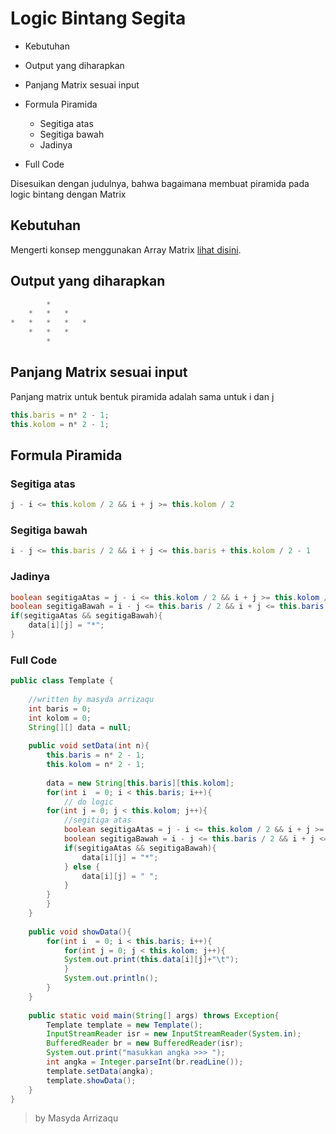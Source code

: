 # Logic Bintang Segita 
* 	Kebutuhan
*	Output yang diharapkan
* 	Panjang Matrix sesuai input 
* 	Formula Piramida
	* Segitiga atas
	* Segitiga bawah
	* Jadinya 
	
* Full Code 

Disesuikan dengan judulnya, bahwa bagaimana membuat piramida pada logic bintang dengan Matrix

## Kebutuhan
Mengerti konsep menggunakan Array Matrix [lihat disini](https://arrizaqu.github.io/logic/template).
	
## Output yang diharapkan
```java
 	 	*	 	 
 	*	*	*	 
*	*	*	*	*
 	*	*	*	 
 	 	*	 	 
```

## Panjang Matrix sesuai input
Panjang matrix untuk bentuk piramida adalah sama untuk i dan j
```js
this.baris = n* 2 - 1;
this.kolom = n* 2 - 1;
```

## Formula Piramida
### Segitiga atas
```js
j - i <= this.kolom / 2 && i + j >= this.kolom / 2 
```
### Segitiga bawah
```js
i - j <= this.baris / 2 && i + j <= this.baris + this.kolom / 2 - 1
```

### Jadinya
```java
boolean segitigaAtas = j - i <= this.kolom / 2 && i + j >= this.kolom / 2;
boolean segitigaBawah = i - j <= this.baris / 2 && i + j <= this.baris + this.kolom / 2 - 1;
if(segitigaAtas && segitigaBawah){
	data[i][j] = "*";
}
``` 

### Full Code 
```java
public class Template {
	
	//written by masyda arrizaqu
	int baris = 0;
	int kolom = 0;
	String[][] data = null;
	
	public void setData(int n){
		this.baris = n* 2 - 1;
		this.kolom = n* 2 - 1;
		
		data = new String[this.baris][this.kolom];
		for(int i  = 0; i < this.baris; i++){
			// do logic 
		for(int j = 0; j < this.kolom; j++){
			//segitiga atas
			boolean segitigaAtas = j - i <= this.kolom / 2 && i + j >= this.kolom / 2;
			boolean segitigaBawah = i - j <= this.baris / 2 && i + j <= this.baris + this.kolom / 2 - 1;
			if(segitigaAtas && segitigaBawah){
				data[i][j] = "*";
			} else {
				data[i][j] = " ";
			}
		}
		}
	}
	
	public void showData(){
		for(int i  = 0; i < this.baris; i++){
			for(int j = 0; j < this.kolom; j++){
			System.out.print(this.data[i][j]+"\t");
			}
			System.out.println();
		}
	}
	
	public static void main(String[] args) throws Exception{
		Template template = new Template();
		InputStreamReader isr = new InputStreamReader(System.in);
		BufferedReader br = new BufferedReader(isr);
		System.out.print("masukkan angka >>> ");
		int angka = Integer.parseInt(br.readLine());
		template.setData(angka);
		template.showData();
	}
}
```

> by Masyda Arrizaqu 